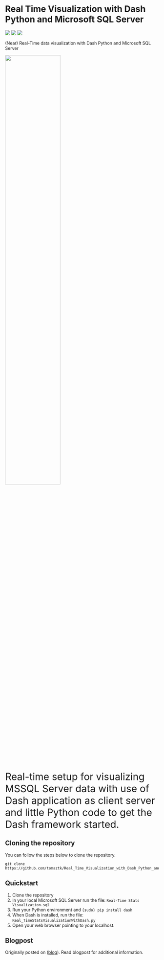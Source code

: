 # Real Time Visualization with Dash Python and Microsoft SQL Server

<!-- badges: start -->
![](http://img.shields.io/badge/Real_Time_Visualization-green.svg)
![](http://img.shields.io/badge/Dash-blue.svg)
![](http://img.shields.io/badge/MSSQL-darkred.svg)
<!-- badges: end -->

(Near) Real-Time data visualization with Dash Python and Microsoft SQL Server

<div>
  <a href="https://tomaztsql.files.wordpress.com/2018/06/2018-06-18-18_28_08-dash.png"><img width="60%" src="https://tomaztsql.files.wordpress.com/2018/06/2018-06-18-18_28_08-dash.png"></a>

</div>
<span style="font-size: xx-large; font-weight: normal;">Real-time setup for visualizing MSSQL Server data with
use of Dash application as client server and little Python code to get the Dash framework started.</span>


## Cloning the repository
You can follow the steps below to clone the repository.
```
git clone https://github.com/tomaztk/Real_Time_Visualization_with_Dash_Python_and_SQLServer.git
```

## Quickstart

1.  Clone the repository
2.  In your local Microsoft SQL Server run the file: `Real-Time Stats Visualization.sql`
3.  Run your Python environment and `{sudo} pip install dash`
4.  When Dash is installed, run the file: `Real_TimeStatsVisualizationWithDash.py`
5.  Open your web browser pointing to your localhost.


## Blogpost
Originally posted on ([blog](https://tomaztsql.wordpress.com/2018/06/18/real-time-data-visualization-with-sql-server-and-python-dash/)). Read blogpost for additional information.
